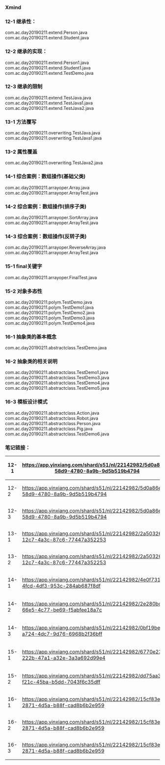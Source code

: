 ### Xmind

### 12-1 继承性：
com.ac.day20190211.extend.Person.java  
com.ac.day20190211.extend.Student.java  
### 12-2 继承的实现：
com.ac.day20190211.extend.Person1.java  
com.ac.day20190211.extend.Student1.java  
com.ac.day20190211.extend.TestDemo.java  
### 12-3 继承的限制
com.ac.day20190211.extend.TestJava.java  
com.ac.day20190211.extend.TestJava1.java  
com.ac.day20190211.extend.TestJava2.java 
### 13-1 方法覆写
com.ac.day20190211.overwriting.TestJava.java   
com.ac.day20190211.overwriting.TestJava1.java 
### 13-2 属性覆盖
com.ac.day20190211.overwriting.TestJava2.java 
### 14-1 综合案例：数组操作(基础父类)
com.ac.day20190211.arrayoper.Array.java  
com.ac.day20190211.arrayoper.ArrayTest.java  
### 14-2 综合案例：数组操作(排序子类)
com.ac.day20190211.arrayoper.SortArray.java  
com.ac.day20190211.arrayoper.ArrayTest.java
### 14-3 综合案例：数组操作(反转子类)
com.ac.day20190211.arrayoper.ReverseArray.java
com.ac.day20190211.arrayoper.ArrayTest.java
### 15-1 final关键字
com.ac.day20190211.arrayoper.FinalTest.java
### 15-2 对象多态性
com.ac.day20190211.polym.TestDemo.java  
com.ac.day20190211.polym.TestDemo1.java  
com.ac.day20190211.polym.TestDemo2.java  
com.ac.day20190211.polym.TestDemo3.java  
com.ac.day20190211.polym.TestDemo4.java  
### 16-1 抽象类的基本概念
com.ac.day20190211.abstractclass.TestDemo.java  
### 16-2 抽象类的相关说明
com.ac.day20190211.abstractclass.TestDemo1.java  
com.ac.day20190211.abstractclass.TestDemo3.java  
com.ac.day20190211.abstractclass.TestDemo4.java  
com.ac.day20190211.abstractclass.TestDemo5.java
### 16-3 模板设计模式
com.ac.day20190211.abstractclass.Action.java  
com.ac.day20190211.abstractclass.Robot.java  
com.ac.day20190211.abstractclass.Person.java  
com.ac.day20190211.abstractclass.Pig.java  
com.ac.day20190211.abstractclass.TestDemo6.java
### 笔记链接：
| 12-1 | https://app.yinxiang.com/shard/s51/nl/22142982/5d0a86eb-58d9-4780-8a9b-9d5b519b4794 | 2.1章节 |
| --- | --- | --- |
| 12-2 | https://app.yinxiang.com/shard/s51/nl/22142982/5d0a86eb-58d9-4780-8a9b-9d5b519b4794 | 2.2章节 |
| 12-3 | https://app.yinxiang.com/shard/s51/nl/22142982/5d0a86eb-58d9-4780-8a9b-9d5b519b4794 | 2.3章节 |
| 13-1 | https://app.yinxiang.com/shard/s51/nl/22142982/2a503268-12c7-4a3c-87c6-77447a352253 | 2.1章节 |
| 13-2 | https://app.yinxiang.com/shard/s51/nl/22142982/2a503268-12c7-4a3c-87c6-77447a352253 | 2.2章节 |
| 14-1 | https://app.yinxiang.com/shard/s51/nl/22142982/4e0f731c-4fcd-4df3-953c-284ab687f8df | 全章节 |
| 14-2 | https://app.yinxiang.com/shard/s51/nl/22142982/2e280bca-66e5-4c77-be69-f5abfee18a7c | 全章节 |
| 14-3 | https://app.yinxiang.com/shard/s51/nl/22142982/0bf19bec-a724-4dc7-9d76-6968b2f36bff | 全章节 |
| 15-1 | https://app.yinxiang.com/shard/s51/nl/22142982/6770e233-222b-47a1-a32e-3a3a692d99e4 | 全章节 |
| 15-2 | https://app.yinxiang.com/shard/s51/nl/22142982/dd75aa34-f21c-45ba-b5dd-7043f6c35dff | 全章节 |
| 16-1 | https://app.yinxiang.com/shard/s51/nl/22142982/15cf83eb-2871-4d5a-b88f-cad8b6b2e959 | 2.1章节 |
| 16-2 | https://app.yinxiang.com/shard/s51/nl/22142982/15cf83eb-2871-4d5a-b88f-cad8b6b2e959 | 2.2章节 |
| 16-3 | https://app.yinxiang.com/shard/s51/nl/22142982/15cf83eb-2871-4d5a-b88f-cad8b6b2e959 | 2.3章节 |      